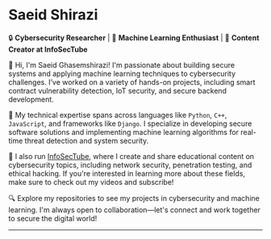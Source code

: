 # Saeid Shirazi

🔒 **Cybersecurity Researcher** | 🤖 **Machine Learning Enthusiast** | 🎥 **Content Creator at InfoSecTube**

👋 Hi, I'm Saeid Ghasemshirazi! I'm passionate about building secure systems and applying machine learning techniques to cybersecurity challenges. I’ve worked on a variety of hands-on projects, including smart contract vulnerability detection, IoT security, and secure backend development.

💼 My technical expertise spans across languages like `Python`, `C++`, `JavaScript`, and frameworks like `Django`. I specialize in developing secure software solutions and implementing machine learning algorithms for real-time threat detection and system security.

🎥 I also run [InfoSecTube](https://www.youtube.com/c/InfoSecTube), where I create and share educational content on cybersecurity topics, including network security, penetration testing, and ethical hacking. If you're interested in learning more about these fields, make sure to check out my videos and subscribe!

🔍 Explore my repositories to see my projects in cybersecurity and machine learning. I'm always open to collaboration—let's connect and work together to secure the digital world!

---
